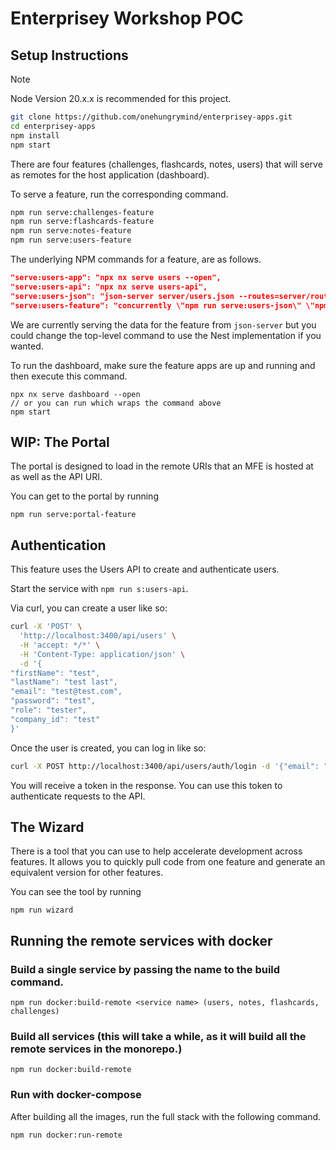 # Enterprisey Workshop POC

## Setup Instructions

> [!NOTE]
> Node Version 20.x.x is recommended for this project.

```bash
git clone https://github.com/onehungrymind/enterprisey-apps.git
cd enterprisey-apps
npm install
npm start
```

There are four features (challenges, flashcards, notes, users) that will serve as remotes for the host application (dashboard).

To serve a feature, run the corresponding command.

```bash
npm run serve:challenges-feature
npm run serve:flashcards-feature
npm run serve:notes-feature
npm run serve:users-feature
```

The underlying NPM commands for a feature, are as follows.

```json
"serve:users-app": "npx nx serve users --open",
"serve:users-api": "npx nx serve users-api",
"serve:users-json": "json-server server/users.json --routes=server/routes.json --port=3400",
"serve:users-feature": "concurrently \"npm run serve:users-json\" \"npm run serve:users-app\""
```

We are currently serving the data for the feature from `json-server` but you could change the top-level command to use the Nest implementation if you wanted.

To run the dashboard, make sure the feature apps are up and running and then execute this command.

```
npx nx serve dashboard --open 
// or you can run which wraps the command above
npm start
```

## WIP: The Portal

The portal is designed to load in the remote URIs that an MFE is hosted at as well as the API URI. 

You can get to the portal by running

```
npm run serve:portal-feature
```

## Authentication
This feature uses the Users API to create and authenticate users. 

Start the service with `npm run s:users-api`.

Via curl, you can create a user like so:

```bash
curl -X 'POST' \
  'http://localhost:3400/api/users' \
  -H 'accept: */*' \
  -H 'Content-Type: application/json' \
  -d '{
"firstName": "test",
"lastName": "test last",
"email": "test@test.com",
"password": "test",
"role": "tester",
"company_id": "test"
}'
```

Once the user is created, you can log in like so:

```bash
curl -X POST http://localhost:3400/api/users/auth/login -d '{"email": "test@test.com", "password": "test"}' -H "Content-Type: application/json"
```

You will receive a token in the response. You can use this token to authenticate requests to the API.

## The Wizard

There is a tool that you can use to help accelerate development across features. It allows you to quickly pull code from one feature and generate an equivalent version for other features.

You can see the tool by running

```
npm run wizard
```

## Running the remote services with docker
### Build a single service by passing the name to the build command.
```
npm run docker:build-remote <service name> (users, notes, flashcards, challenges)
```

### Build all services (this will take a while, as it will build all the remote services in the monorepo.)
```
npm run docker:build-remote
```

### Run with docker-compose
After building all the images, run the full stack with the following command.
```
npm run docker:run-remote
```

